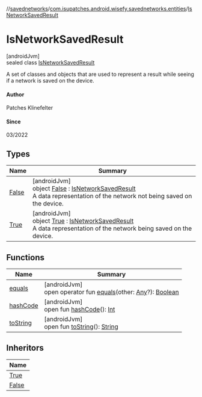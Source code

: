 //[savednetworks](../../../index.md)/[com.isupatches.android.wisefy.savednetworks.entities](../index.md)/[IsNetworkSavedResult](index.md)

# IsNetworkSavedResult

[androidJvm]\
sealed class [IsNetworkSavedResult](index.md)

A set of classes and objects that are used to represent a result while seeing if a network is saved on the device.

#### Author

Patches Klinefelter

#### Since

03/2022

## Types

| Name | Summary |
|---|---|
| [False](-false/index.md) | [androidJvm]<br>object [False](-false/index.md) : [IsNetworkSavedResult](index.md)<br>A data representation of the network not being saved on the device. |
| [True](-true/index.md) | [androidJvm]<br>object [True](-true/index.md) : [IsNetworkSavedResult](index.md)<br>A data representation of the network being saved on the device. |

## Functions

| Name | Summary |
|---|---|
| [equals](../-search-for-saved-networks-result/-saved-networks/index.md#585090901%2FFunctions%2F656463362) | [androidJvm]<br>open operator fun [equals](../-search-for-saved-networks-result/-saved-networks/index.md#585090901%2FFunctions%2F656463362)(other: [Any](https://kotlinlang.org/api/latest/jvm/stdlib/kotlin/-any/index.html)?): [Boolean](https://kotlinlang.org/api/latest/jvm/stdlib/kotlin/-boolean/index.html) |
| [hashCode](../-search-for-saved-networks-result/-saved-networks/index.md#1794629105%2FFunctions%2F656463362) | [androidJvm]<br>open fun [hashCode](../-search-for-saved-networks-result/-saved-networks/index.md#1794629105%2FFunctions%2F656463362)(): [Int](https://kotlinlang.org/api/latest/jvm/stdlib/kotlin/-int/index.html) |
| [toString](../-search-for-saved-networks-result/-saved-networks/index.md#1616463040%2FFunctions%2F656463362) | [androidJvm]<br>open fun [toString](../-search-for-saved-networks-result/-saved-networks/index.md#1616463040%2FFunctions%2F656463362)(): [String](https://kotlinlang.org/api/latest/jvm/stdlib/kotlin/-string/index.html) |

## Inheritors

| Name |
|---|
| [True](-true/index.md) |
| [False](-false/index.md) |
